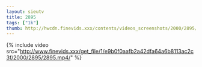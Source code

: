 ```yaml
--- 
layout: sieutv
title: 2895
tags: ["1k"]
thumb: http://hwcdn.finevids.xxx/contents/videos_screenshots/2000/2895/preview.mp4.jpg
---
```

{% include video src="http://www.finevids.xxx/get_file/1/e9b0f0aafb2a42dfa64a6b8113ac2c3f/2000/2895/2895.mp4/" %} 
